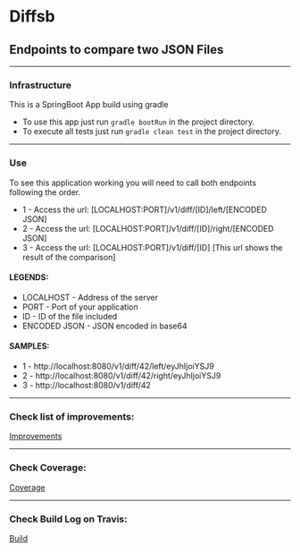 # Diffsb
## Endpoints to compare two JSON Files


---


### Infrastructure
This is a SpringBoot App build using gradle

* To use this app just run `gradle bootRun` in the project directory.
* To execute all tests just run `gradle clean test` in the project directory.


---


### Use

To see this application working you will need to call both endpoints following the order.

* 1 - Access the url: [LOCALHOST:PORT]/v1/diff/[ID]/left/[ENCODED JSON]
* 2 - Access the url: [LOCALHOST:PORT]/v1/diff/[ID]/right/[ENCODED JSON]
* 3 - Access the url: [LOCALHOST:PORT]/v1/diff/[ID] [This url shows the result of the comparison]

#### LEGENDS:
* LOCALHOST    - Address of the server
* PORT         - Port of your application
* ID           - ID of the file included
* ENCODED JSON - JSON encoded in base64

#### SAMPLES:
* 1 - http://localhost:8080/v1/diff/42/left/eyJhIjoiYSJ9
* 2 - http://localhost:8080/v1/diff/42/right/eyJhIjoiYSJ9
* 3 - http://localhost:8080/v1/diff/42


---
### Check list of improvements:
[Improvements](https://github.com/jonatasemidio/diffsb/issues)


---
### Check Coverage:
[Coverage](https://jonatasemidio.github.io/diffsb/)


---
### Check Build Log on Travis:
[Build](https://travis-ci.org/jonatasemidio/diffsb)



